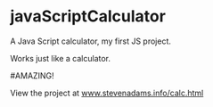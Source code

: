 # javaScriptCalculator
A Java Script calculator, my first JS project.

Works just like a calculator.

#AMAZING!

View the project at www.stevenadams.info/calc.html
